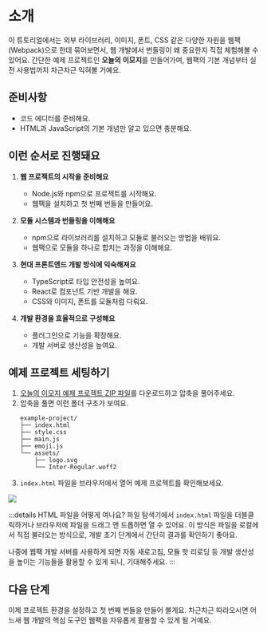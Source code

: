 # 소개

이 튜토리얼에서는 외부 라이브러리, 이미지, 폰트, CSS 같은 다양한 자원을 웹팩(Webpack)으로 한데 묶어보면서, 웹 개발에서 번들링이 왜 중요한지 직접 체험해볼 수 있어요.
간단한 예제 프로젝트인 **오늘의 이모지**를 만들어가며, 웹팩의 기본 개념부터 실전 사용법까지 차근차근 익혀볼 거예요.


## 준비사항
- 코드 에디터를 준비해요.
- HTML과 JavaScript의 기본 개념만 알고 있으면 충분해요.

## 이런 순서로 진행돼요

1. **웹 프로젝트의 시작을 준비해요**
   - Node.js와 npm으로 프로젝트를 시작해요.
   - 웹팩을 설치하고 첫 번째 번들을 만들어요.

2. **모듈 시스템과 번들링을 이해해요**
   - npm으로 라이브러리를 설치하고 모듈로 불러오는 방법을 배워요.
   - 웹팩으로 모듈을 하나로 합치는 과정을 이해해요.

3. **현대 프론트엔드 개발 방식에 익숙해져요**
   - TypeScript로 타입 안전성을 높여요.
   - React로 컴포넌트 기반 개발을 해요.
   - CSS와 이미지, 폰트를 모듈처럼 다뤄요.

4. **개발 환경을 효율적으로 구성해요**
   - 플러그인으로 기능을 확장해요.
   - 개발 서버로 생산성을 높여요.

## 예제 프로젝트 세팅하기
1. [오늘의 이모지 예제 프로젝트 ZIP 파일](https://github.com/toss/frontend-fundamentals/blob/main/public/files/bundling-example-project.zip)를 다운로드하고 압축을 풀어주세요.
2. 압축을 풀면 이런 폴더 구조가 보여요.
   ```
   example-project/
   ├── index.html
   ├── style.css
   ├── main.js
   ├── emoji.js
   └── assets/
       ├── logo.svg
       └── Inter-Regular.woff2
   ```
3. `index.html` 파일을 브라우저에서 열어 예제 프로젝트를 확인해보세요.

![](/images/emoji-of-the-day.png)

:::details HTML 파일을 어떻게 여나요?
파일 탐색기에서 `index.html` 파일을 더블클릭하거나 브라우저에 파일을 드래그 앤 드롭하면 열 수 있어요. 이 방식은 파일을 로컬에서 직접 불러오는 방식으로, 개발 초기 단계에서 간단히 결과를 확인하기 좋아요.

나중에 웹팩 개발 서버를 사용하게 되면 자동 새로고침, 모듈 핫 리로딩 등 개발 생산성을 높이는 기능들을 활용할 수 있게 되니, 기대해주세요.
:::

## 다음 단계
이제 프로젝트 환경을 설정하고 첫 번째 번들을 만들어 볼게요. 차근차근 따라오시면 어느새 웹 개발의 핵심 도구인 웹팩을 자유롭게 활용할 수 있게 될 거예요.

